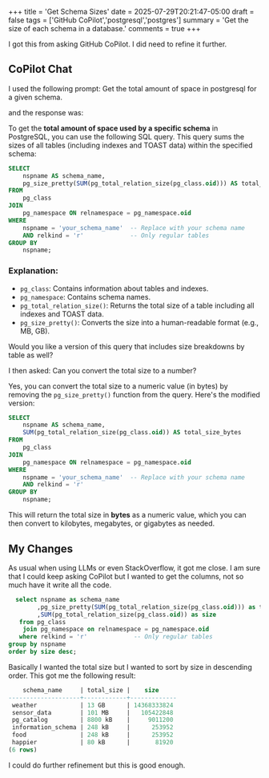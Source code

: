 +++
title = 'Get Schema Sizes'
date = 2025-07-29T20:21:47-05:00
draft = false
tags = ['GitHub CoPilot','postgresql','postgres']
summary = 'Get the size of each schema in a database.'
comments = true
+++

I got this from asking GitHub CoPilot.
I did need to refine it further.

## CoPilot Chat

I used the following prompt:
    Get the total amount of space in postgresql for a given schema.

and the response was:

To get the **total amount of space used by a specific schema** in PostgreSQL,
you can use the following SQL query.
This query sums the sizes of all tables (including indexes and TOAST data)
within the specified schema:

```Sql
SELECT
    nspname AS schema_name,
    pg_size_pretty(SUM(pg_total_relation_size(pg_class.oid))) AS total_size
FROM
    pg_class
JOIN
    pg_namespace ON relnamespace = pg_namespace.oid
WHERE
    nspname = 'your_schema_name'  -- Replace with your schema name
    AND relkind = 'r'             -- Only regular tables
GROUP BY
    nspname;
```

### Explanation:

- `pg_class`: Contains information about tables and indexes.
- `pg_namespace`: Contains schema names.
- `pg_total_relation_size()`: Returns the total size of a table including all indexes and TOAST data.
- `pg_size_pretty()`: Converts the size into a human-readable format (e.g., MB, GB).

Would you like a version of this query that includes size breakdowns by table as well?

I then asked:
    Can you convert the total size to a number?

Yes, you can convert the total size to a numeric value (in bytes) by removing the
`pg_size_pretty()` function from the query. Here's the modified version:

```Sql
SELECT
    nspname AS schema_name,
    SUM(pg_total_relation_size(pg_class.oid)) AS total_size_bytes
FROM
    pg_class
JOIN
    pg_namespace ON relnamespace = pg_namespace.oid
WHERE
    nspname = 'your_schema_name'  -- Replace with your schema name
    AND relkind = 'r'
GROUP BY
    nspname;
```

This will return the total size in **bytes** as a numeric value, which you can
then convert to kilobytes, megabytes, or gigabytes as needed.

## My Changes

As usual when using LLMs or even StackOverflow, it got me close.
I am sure that I could keep asking CoPilot but I wanted to get the columns, not
so much have it write all the code.

```sql
  select nspname as schema_name
        ,pg_size_pretty(SUM(pg_total_relation_size(pg_class.oid))) as total_size
        ,SUM(pg_total_relation_size(pg_class.oid)) as size
   from pg_class
    join pg_namespace on relnamespace = pg_namespace.oid
   where relkind = 'r'             -- Only regular tables
group by nspname
order by size desc;
```

Basically I wanted the total size but I wanted to sort by size in descending
order.
This got me the following result:

```sql
    schema_name     | total_size |    size     
--------------------+------------+-------------
 weather            | 13 GB      | 14368333824
 sensor_data        | 101 MB     |   105422848
 pg_catalog         | 8800 kB    |     9011200
 information_schema | 248 kB     |      253952
 food               | 248 kB     |      253952
 happier            | 80 kB      |       81920
(6 rows)
```

I could do further refinement but this is good enough.

